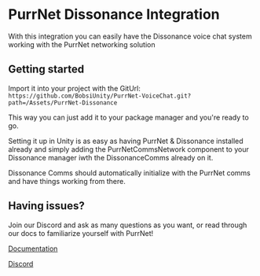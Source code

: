 # PurrNet Dissonance Integration
With this integration you can easily have the Dissonance voice chat system working with the PurrNet networking solution
## Getting started
Import it into your project with the GitUrl: `https://github.com/BobsiUnity/PurrNet-VoiceChat.git?path=/Assets/PurrNet-Dissonance`

This way you can just add it to your package manager and you're ready to go.

Setting it up in Unity is as easy as having PurrNet & Dissonance installed already and simply adding the PurrNetCommsNetwork component to your Dissonance manager iwth the DissonanceComms already on it.

Dissonance Comms should automatically initialize with the PurrNet comms and have things working from there.
## Having issues?
Join our Discord and ask as many questions as you want, or read through our docs to familiarize yourself with PurrNet!

[Documentation](https://purrnet.gitbook.io)

[Discord](https://discord.gg/NP9tP9Qx9R)

